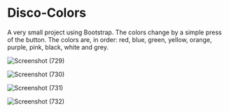 # Disco-Colors
A very small project using Bootstrap. The colors change by a simple press of the button. The colors are, in order: red, blue, green, yellow, orange, purple, pink, black, white and grey.


![Screenshot (729)](https://user-images.githubusercontent.com/125815967/235460926-7ec056cd-e540-4785-8cb8-8678d0d26e73.png)

![Screenshot (730)](https://user-images.githubusercontent.com/125815967/235460930-307f224b-51b8-4e0f-a7dd-3a53f037ed81.png)

![Screenshot (731)](https://user-images.githubusercontent.com/125815967/235460931-6d50729b-9c3c-48b5-828c-b61461581a16.png)

![Screenshot (732)](https://user-images.githubusercontent.com/125815967/235460932-06103f70-8086-4b9c-a5d9-32cc5f800456.png)


